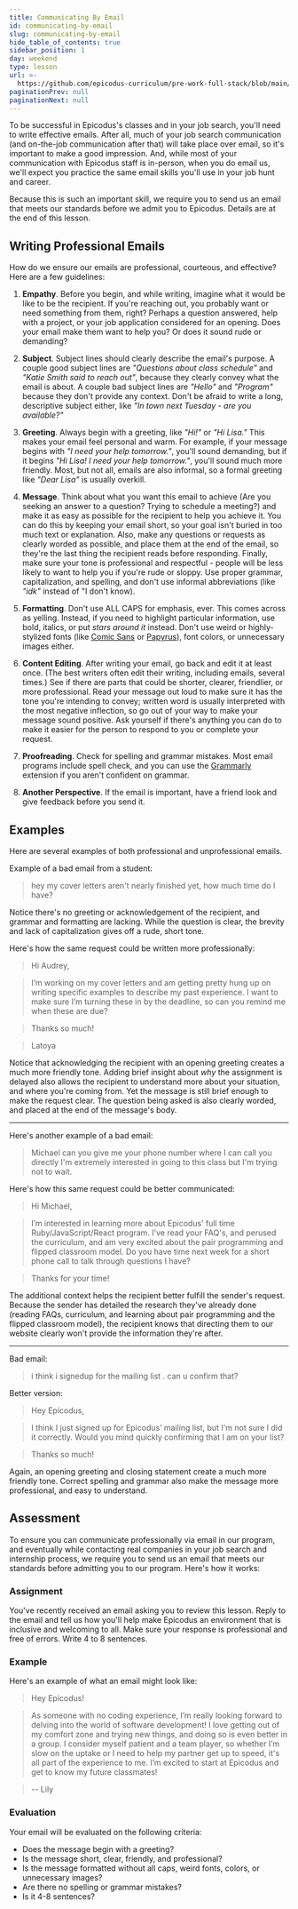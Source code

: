 ```yaml
---
title: Communicating By Email
id: communicating-by-email
slug: communicating-by-email
hide_table_of_contents: true
sidebar_position: 1
day: weekend
type: lesson
url: >-
  https://github.com/epicodus-curriculum/pre-work-full-stack/blob/main/communicating-via-email-lesson.md
paginationPrev: null
paginationNext: null
---
```


To be successful in Epicodus's classes and in your job search, you'll need to write effective emails. After all, much of your job search communication (and on-the-job communication after that) will take place over email, so it's important to make a good impression. And, while most of your communication with Epicodus staff is in-person, when you do email us, we'll expect you practice the same email skills you'll use in your job hunt and career.

Because this is such an important skill, we require you to send us an email that meets our standards before we admit you to Epicodus. Details are at the end of this lesson.

## Writing Professional Emails

How do we ensure our emails are professional, courteous, and effective? Here are a few guidelines:

1. **Empathy**. Before you begin, and while writing, imagine what it would be like to be the recipient. If you're reaching out, you probably want or need something from them, right? Perhaps a question answered, help with a project, or your job application considered for an opening. Does your email make them want to help you? Or does it sound rude or demanding?

2. **Subject**. Subject lines should clearly describe the email's purpose. A couple good subject lines are _"Questions about class schedule"_ and _"Katie Smith said to reach out"_, because they clearly convey what the email is about. A couple bad subject lines are _"Hello"_ and _"Program"_ because they don't provide any context. Don't be afraid to write a long, descriptive subject either, like _"In town next Tuesday - are you available?"_

3. **Greeting**. Always begin with a greeting, like _"Hi!"_ or _"Hi Lisa."_ This makes your email feel personal and warm. For example, if your message begins with _"I need your help tomorrow."_, you'll sound demanding, but if it begins _"Hi Lisa! I need your help tomorrow."_, you'll sound much more friendly. Most, but not all, emails are also informal, so a formal greeting like _"Dear Lisa"_ is usually overkill.

4. **Message**. Think about what you want this email to achieve (Are you seeking an answer to a question? Trying to schedule a meeting?) and make it as easy as possible for the recipient to help you achieve it. You can do this by keeping your email short, so your goal isn't buried in too much text or explanation. Also, make any questions or requests as clearly worded as possible, and place them at the end of the email, so they're the last thing the recipient reads before responding. Finally, make sure your tone is professional and respectful - people will be less likely to want to help you if you're rude or sloppy. Use proper grammar, capitalization, and spelling, and don't use informal abbreviations (like _"idk"_ instead of "I don't know).

5. **Formatting**. Don't use ALL CAPS for emphasis, ever. This comes across as yelling. Instead, if you need to highlight particular information, use bold,  italics, or put *stars around it* instead. Don't use weird or highly-stylized fonts (like [Comic Sans](https://www.google.com/search?q=comic+sans&source=lnms&tbm=isch&sa=X&ved=0ahUKEwjKvNn9tYfgAhVUJTQIHb74A98Q_AUIDigB&biw=1276&bih=1118&dpr=2) or [Papyrus](https://www.google.com/search?biw=1276&bih=1118&tbm=isch&sa=1&ei=GTZKXIWVLoTu9AOc47_4CA&q=papyrus+font&oq=papyrus+font&gs_l=img.3..0l10.26030.27191..27256...0.0..0.54.466.12......1....1..gws-wiz-img.......0i67.2KENsk6k3v8)), font colors, or unnecessary images either.

6. **Content Editing**. After writing your email, go back and edit it at least once. (The best writers often edit their writing, including emails, several times.) See if there are parts that could be shorter, clearer, friendlier, or more professional. Read your message out loud to make sure it has the tone you're intending to convey; written word is usually interpreted with the most negative inflection, so go out of your way to make your message sound positive. Ask yourself if there's anything you can do to make it easier for the person to respond to you or complete your request.

7. **Proofreading**. Check for spelling and grammar mistakes. Most email programs include spell check, and you can use the [Grammarly](https://www.grammarly.com/) extension if you aren't confident on grammar.

8. **Another Perspective**. If the email is important, have a friend look and give feedback before you send it.

## Examples

Here are several examples of both professional and unprofessional emails.

Example of a bad email from a student:

> hey my cover letters aren't nearly finished yet, how much time do I have?

Notice there's no greeting or acknowledgement of the recipient, and grammar and formatting are lacking. While the question is clear, the brevity and lack of capitalization gives off a rude, short tone.

Here's how the same request could be written more professionally:

> Hi Audrey,

> I’m working on my cover letters and am getting pretty hung up on writing specific examples to describe my past experience. I want to make sure I’m turning these in by the deadline, so can you remind me when these are due?

> Thanks so much!

> Latoya

Notice that acknowledging the recipient with an opening greeting creates a much more friendly tone. Adding brief insight about _why_ the assignment is delayed also allows the recipient to understand more about your situation, and where you're coming from. Yet the message is still brief enough to make the request clear. The question being asked is also clearly worded, and placed at the end of the message's body.

---

Here's another example of a bad email:

> Michael can you give me your phone number where I can call you directly I'm extremely interested in going to this class but I'm trying not to wait.

Here's how this same request could be better communicated:

> Hi Michael,

> I’m interested in learning more about Epicodus’ full time Ruby/JavaScript/React program. I’ve read your FAQ's, and perused the curriculum, and am very excited about the pair programming and flipped classroom model. Do you have time next week for a short phone call to talk through questions I have?

> Thanks for your time!

The additional context helps the recipient better fulfill the sender's request. Because the sender has detailed the research they've already done (reading FAQs, curriculum, and learning about pair programming and the flipped classroom model), the recipient knows that directing them to our website clearly won't provide the information they're after.

---

Bad email:

> i think i signedup for the mailing list . can u confirm that?

Better version:

> Hey Epicodus,

> I think I just signed up for Epicodus’ mailing list, but I'm not sure I did it correctly. Would you mind quickly confirming that I am on your list?

> Thanks so much!

Again, an opening greeting and closing statement create a much more friendly tone. Correct spelling and grammar also make the message more professional, and easy to understand.

## Assessment

To ensure you can communicate professionally via email in our program, and eventually while contacting real companies in your job search and internship process, we require you to send us an email that meets our standards before admitting you to our program. Here's how it works:

### Assignment

You've recently received an email asking you to review this lesson. Reply to the email and tell us how you'll help make Epicodus an environment that is inclusive and welcoming to all. Make sure your response is professional and free of errors. Write 4 to 8 sentences.

### Example

Here's an example of what an email might look like:

> Hey Epicodus!

> As someone with no coding experience, I’m really looking forward to delving into the world of software development! I love getting out of my comfort zone and trying new things, and doing so is even better in a group. I consider myself patient and a team player, so whether I’m slow on the uptake or I need to help my partner get up to speed, it's all part of the experience to me. I’m excited to start at Epicodus and get to know my future classmates!

> -- Lily

### Evaluation

Your email will be evaluated on the following criteria:

* Does the message begin with a greeting?
* Is the message short, clear, friendly, and professional?
* Is the message formatted without all caps, weird fonts, colors, or unnecessary images?
* Are there no spelling or grammar mistakes?
* Is it 4-8 sentences?

